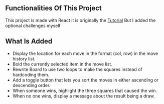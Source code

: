 ## Functionalities Of This Project 
This project is made with React it is originally the [Tutorial](https://reactjs.org/tutorial/tutorial.html) 
But I added the optional challenges myself
## What Is Added
* Display the location for each move in the format (col, row) in the move history list.
* Bold the currently selected item in the move list.
* Rewrite Board to use two loops to make the squares instead of hardcoding them.
* Add a toggle button that lets you sort the moves in either ascending or descending order.
* When someone wins, highlight the three squares that caused the win.
* When no one wins, display a message about the result being a draw.

